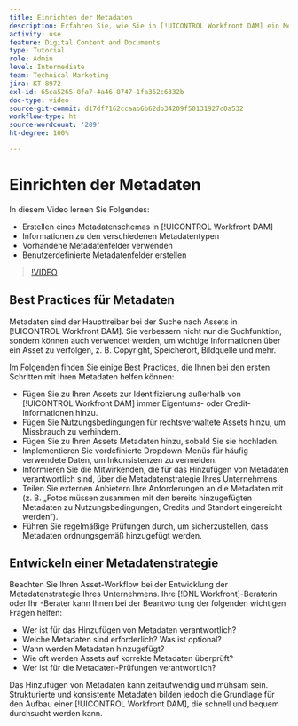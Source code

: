 ```yaml
---
title: Einrichten der Metadaten
description: Erfahren Sie, wie Sie in [!UICONTROL Workfront DAM] ein Metadatenschema erstellen, die verschiedenen Metadatentypen verstehen, vorhandene Metadatenfelder verwenden und vieles mehr.
activity: use
feature: Digital Content and Documents
type: Tutorial
role: Admin
level: Intermediate
team: Technical Marketing
jira: KT-8972
exl-id: 65ca5265-8fa7-4a46-8747-1fa362c6332b
doc-type: video
source-git-commit: d17df7162ccaab6b62db34209f50131927c0a532
workflow-type: ht
source-wordcount: '289'
ht-degree: 100%

---
```


# Einrichten der Metadaten

In diesem Video lernen Sie Folgendes:

* Erstellen eines Metadatenschemas in [!UICONTROL Workfront DAM]
* Informationen zu den verschiedenen Metadatentypen
* Vorhandene Metadatenfelder verwenden
* Benutzerdefinierte Metadatenfelder erstellen

>[!VIDEO](https://video.tv.adobe.com/v/335235/?quality=12&learn=on&enablevpops)

## Best Practices für Metadaten

Metadaten sind der Haupttreiber bei der Suche nach Assets in [!UICONTROL Workfront DAM]. Sie verbessern nicht nur die Suchfunktion, sondern können auch verwendet werden, um wichtige Informationen über ein Asset zu verfolgen, z. B. Copyright, Speicherort, Bildquelle und mehr.

Im Folgenden finden Sie einige Best Practices, die Ihnen bei den ersten Schritten mit Ihren Metadaten helfen können:

* Fügen Sie zu Ihren Assets zur Identifizierung außerhalb von [!UICONTROL Workfront DAM] immer Eigentums- oder Credit-Informationen hinzu.
* Fügen Sie Nutzungsbedingungen für rechtsverwaltete Assets hinzu, um Missbrauch zu verhindern.
* Fügen Sie zu Ihren Assets Metadaten hinzu, sobald Sie sie hochladen.
* Implementieren Sie vordefinierte Dropdown-Menüs für häufig verwendete Daten, um Inkonsistenzen zu vermeiden.
* Informieren Sie die Mitwirkenden, die für das Hinzufügen von Metadaten verantwortlich sind, über die Metadatenstrategie Ihres Unternehmens.
* Teilen Sie externen Anbietern Ihre Anforderungen an die Metadaten mit (z. B. „Fotos müssen zusammen mit den bereits hinzugefügten Metadaten zu Nutzungsbedingungen, Credits und Standort eingereicht werden“).
* Führen Sie regelmäßige Prüfungen durch, um sicherzustellen, dass Metadaten ordnungsgemäß hinzugefügt werden.

## Entwickeln einer Metadatenstrategie

Beachten Sie Ihren Asset-Workflow bei der Entwicklung der Metadatenstrategie Ihres Unternehmens. Ihre [!DNL Workfront]-Beraterin oder Ihr -Berater kann Ihnen bei der Beantwortung der folgenden wichtigen Fragen helfen:

* Wer ist für das Hinzufügen von Metadaten verantwortlich?
* Welche Metadaten sind erforderlich? Was ist optional?
* Wann werden Metadaten hinzugefügt?
* Wie oft werden Assets auf korrekte Metadaten überprüft?
* Wer ist für die Metadaten-Prüfungen verantwortlich?

Das Hinzufügen von Metadaten kann zeitaufwendig und mühsam sein. Strukturierte und konsistente Metadaten bilden jedoch die Grundlage für den Aufbau einer [!UICONTROL Workfront DAM], die schnell und bequem durchsucht werden kann.
